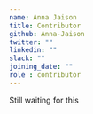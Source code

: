 ```yaml
---
name: Anna Jaison
title: Contributor
github: Anna-Jaison
twitter: ""
linkedin: ""
slack: ""
joining_date: ""
role : contributor
---
```


Still waiting for this

